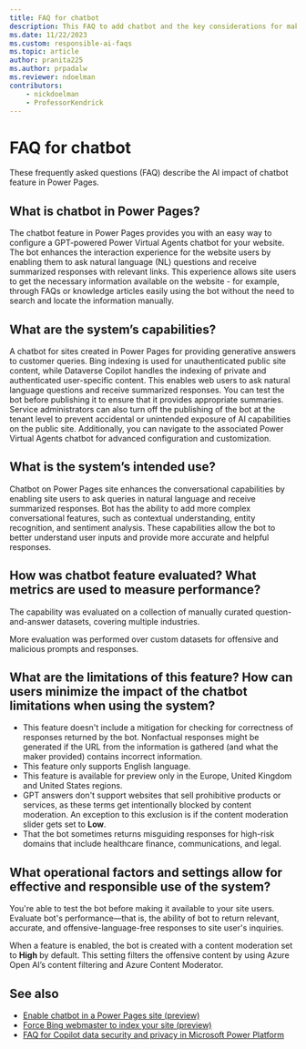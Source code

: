 ```yaml
---
title: FAQ for chatbot
description: This FAQ to add chatbot and the key considerations for making use of this technology responsibly.
ms.date: 11/22/2023
ms.custom: responsible-ai-faqs
ms.topic: article
author: pranita225
ms.author: prpadalw
ms.reviewer: ndoelman
contributors:
    - nickdoelman
    - ProfessorKendrick
---
```


# FAQ for chatbot

These frequently asked questions (FAQ) describe the AI impact of chatbot feature in Power Pages.

## What is chatbot in Power Pages?

The chatbot feature in Power Pages provides you with an easy way to configure a GPT-powered Power Virtual Agents chatbot for your website. The bot enhances the interaction experience for the website users by enabling them to ask natural language (NL) questions and receive summarized responses with relevant links. This experience allows site users to get the necessary information available on the website - for example, through FAQs or knowledge articles easily using the bot without the need to search and locate the information manually.

## What are the system’s capabilities?

A chatbot for sites created in Power Pages for providing generative answers to customer queries. Bing indexing is used for unauthenticated public site content, while Dataverse Copilot handles the indexing of private and authenticated user-specific content. This enables web users to ask natural language questions and receive summarized responses. You can test the bot before publishing it to ensure that it provides appropriate summaries. Service administrators can also turn off the publishing of the bot at the tenant level to prevent accidental or unintended exposure of AI capabilities on the public site. Additionally, you can navigate to the associated Power Virtual Agents chatbot for advanced configuration and customization.

## What is the system’s intended use?

Chatbot on Power Pages site enhances the conversational capabilities by enabling site users to ask queries in natural language and receive summarized responses. Bot has the ability to add more complex conversational features, such as contextual understanding, entity recognition, and sentiment analysis. These capabilities allow the bot to better understand user inputs and provide more accurate and helpful responses.

## How was chatbot feature evaluated? What metrics are used to measure performance?

The capability was evaluated on a collection of manually curated question-and-answer datasets, covering multiple industries.

More evaluation was performed over custom datasets for offensive and malicious prompts and responses.

## What are the limitations of this feature? How can users minimize the impact of the chatbot limitations when using the system?

- This feature doesn't include a mitigation for checking for correctness of responses returned by the bot. Nonfactual responses might be generated if the URL from the information is gathered (and what the maker provided) contains incorrect information.
- This feature only supports English language.
- This feature is available for preview only in the Europe, United Kingdom and United States regions.
- GPT answers don't support websites that sell prohibitive products or services, as these terms get intentionally blocked by content moderation. An exception to this exclusion is if the content moderation slider gets set to **Low**.
- That the bot sometimes returns misguiding responses for high-risk domains that include healthcare finance, communications, and legal.

## What operational factors and settings allow for effective and responsible use of the system?

You're able to test the bot before making it available to your site users. Evaluate bot's performance&mdash;that is, the ability of bot to return relevant, accurate, and offensive-language-free responses to site user's inquiries.

When a feature is enabled, the bot is created with a content moderation set to **High** by default. This setting filters the offensive content by using Azure Open AI’s content filtering and Azure Content Moderator.

## See also

- [Enable chatbot in a Power Pages site (preview)](getting-started/enable-chatbot.md)
- [Force Bing webmaster to index your site (preview)](getting-started/force-bing-index.md)
- [FAQ for Copilot data security and privacy in Microsoft Power Platform](/power-platform/faqs-copilot-data-security-privacy/)
